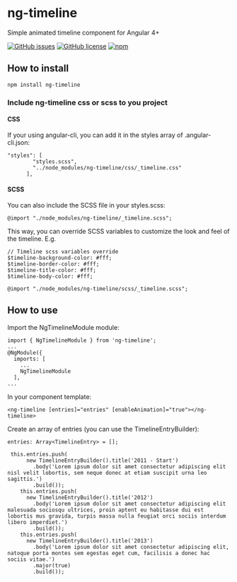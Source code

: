 # ng-timeline

Simple animated timeline component for Angular 4+

[![GitHub issues](https://img.shields.io/github/issues/alexandremoore/ng-timeline.svg)](https://github.com/alexandremoore/ng-timeline/issues)
[![GitHub license](https://img.shields.io/github/license/alexandremoore/ng-timeline.svg)](https://github.com/alexandremoore/ng-timeline/blob/master/LICENSE)
[![npm](https://img.shields.io/npm/dt/ng-timeline.svg)]()

## How to install
```
npm install ng-timeline
```
### Include ng-timeline css or scss to you project
#### CSS
If your using angular-cli, you can add it in the styles array of .angular-cli.json:
```
"styles": [
        "styles.scss",
        "../node_modules/ng-timeline/css/_timeline.css"
      ],
```

#### SCSS
You can also include the SCSS file in your styles.scss:
```
@import "./node_modules/ng-timeline/_timeline.scss";
```

This way, you can override SCSS variables to customize the look and feel of the timeline.
E.g.

```
// Timeline scss variables override
$timeline-background-color: #fff;
$timeline-border-color: #fff;
$timeline-title-color: #fff;
$timeline-body-color: #fff;

@import "./node_modules/ng-timeline/scss/_timeline.scss";
```

## How to use
Import the NgTimelineModule module:
```
import { NgTimelineModule } from 'ng-timeline';
...
@NgModule({
  imports: [
    ...
    NgTimelineModule
  ],
...
```

In your component template:
```
<ng-timeline [entries]="entries" [enableAnimation]="true"></ng-timeline>
```

Create an array of entries (you can use the TimelineEntryBuilder):
```
entries: Array<TimelineEntry> = [];

 this.entries.push(
      new TimelineEntryBuilder().title('2011 - Start')
        .body('Lorem ipsum dolor sit amet consectetur adipiscing elit nisl velit lobortis, sem neque donec at etiam suscipit urna leo sagittis.')
        .build());
    this.entries.push(
      new TimelineEntryBuilder().title('2012')
        .body('Lorem ipsum dolor sit amet consectetur adipiscing elit malesuada sociosqu ultrices, proin aptent eu habitasse dui est lobortis mus gravida, turpis massa nulla feugiat orci sociis interdum libero imperdiet.')
        .build());
    this.entries.push(
      new TimelineEntryBuilder().title('2013')
        .body('Lorem ipsum dolor sit amet consectetur adipiscing elit, natoque porta montes sem egestas eget cum, facilisis a donec hac sociis vitae.')
        .major(true)
        .build());
```
